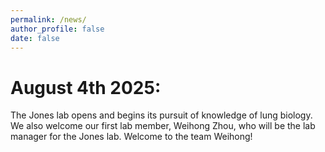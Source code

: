 ```yaml
---
permalink: /news/
author_profile: false
date: false
---
```


# August 4th 2025:
The Jones lab opens and begins its pursuit of knowledge of lung biology. We also welcome our first lab member, Weihong Zhou, who will be the lab manager for the Jones lab. Welcome to the team Weihong!      
